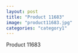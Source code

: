 ```yaml
---
layout: post
title: "Product 11683"
image: "product11683.jpg"
categories: "category1"
---
```

Product 11683
